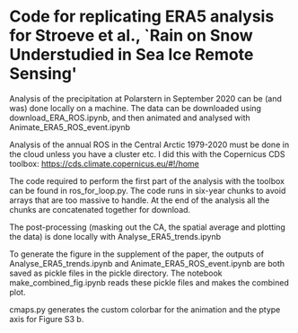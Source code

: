 # Code for replicating ERA5 analysis for Stroeve et al., `Rain on Snow Understudied in Sea Ice Remote Sensing'

Analysis of the precipitation at Polarstern in September 2020 can be (and was) done locally on a machine. The data can be downloaded using download_ERA_ROS.ipynb, and then animated and analysed with Animate_ERA5_ROS_event.ipynb

Analysis of the annual ROS in the Central Arctic 1979-2020 must be done in the cloud unless you have a cluster etc. I did this with the Copernicus CDS toolbox: https://cds.climate.copernicus.eu/#!/home

The code required to perform the first part of the analysis with the toolbox can be found in ros_for_loop.py. The code runs in six-year chunks to avoid arrays that are too massive to handle. At the end of the analysis all the chunks are concatenated together for download.

The post-processing (masking out the CA, the spatial average and plotting the data) is done locally with Analyse_ERA5_trends.ipynb

To generate the figure in the supplement of the paper, the outputs of Analyse_ERA5_trends.ipynb and Animate_ERA5_ROS_event.ipynb are both saved as pickle files in the pickle directory.
The notebook make_combined_fig.ipynb reads these pickle files and makes the combined plot. 

cmaps.py generates the custom colorbar for the animation and the ptype axis for Figure S3 b.
